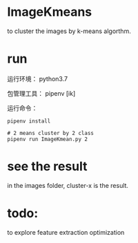 # ImageKmeans
to cluster the images by k-means algorthm.

# run
运行环境：
python3.7

包管理工具：
pipenv
[ik]

运行命令：
```
pipenv install

# 2 means cluster by 2 class
pipenv run ImageKmean.py 2
```

# see the result
in the images folder, cluster-x is the result.

# todo:
 to explore feature extraction optimization
